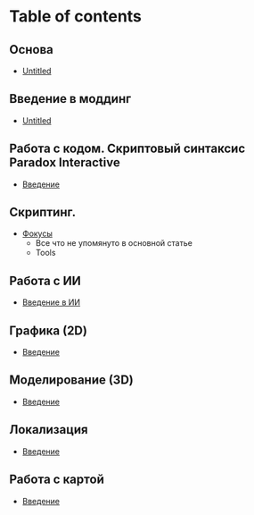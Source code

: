 # Table of contents

## Основа

* [Untitled](osnova/untitled.md)

## Введение в моддинг

* [Untitled](osnova/untitled.md)

## Работа с кодом. Скриптовый синтаксис Paradox Interactive

* [Введение](codeSyntaxa/vvedenie.md)

## Скриптинг. 
* [Фокусы](scripts/focus/main.md)
   - Все что не упомянуто в основной статье
   - Tools


## Работа с ИИ

* [Введение в ИИ](AI/main.md)
 
## Графика (2D)

* [Введение](2d/vvedenie.md)

## Моделирование (3D)

* [Введение](3d/vvedenie.md)

## Локализация

* [Введение](localization/vvedenie.md)

## Работа с картой

* [Введение](map/vvedenie.md)

